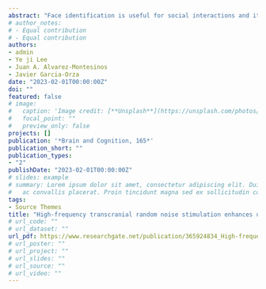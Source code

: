 ```yaml
---
abstract: "Face identification is useful for social interactions and its impairment can lead to severe social and mental problems. This ability is also remarkably important in applied settings, including eyewitness identification and ID verification. Several studies have demonstrated the potential of Transcranial Random Noise Stimulation (tRNS) to enhance different cognitive skills. However, research has produced inconclusive results about the effectiveness of tRNS to improve face identification. The present study aims to further explore the effect of tRNS on face identification using an unfamiliar face matching task. Observers firstly received either high-frequency bilateral tRNS or sham stimulation for 20 min. The stimulation targeted occipitotemporal areas, which have been previously involved in face processing. In a subsequent stage, observers were asked to perform an unfamiliar face matching task consisting of unaltered and pixelated face pictures. Compared to the sham stimulation group, the high-frequency tRNS group showed better unfamiliar face matching performance with both unaltered and pixelated faces. Our results show that a single high-frequency tRNS session might suffice to improve face identification abilities. These results have important consequences for the treatment of face recognition disorders, and potential applications in those scenarios whereby the identification of faces is primordial."
# author_notes:
# - Equal contribution
# - Equal contribution
authors:
- admin
- Ye ji Lee
- Juan A. Alvarez-Montesinos
- Javier Garcia-Orza
date: "2023-02-01T00:00:00Z"
doi: ""
featured: false
# image:
#   caption: 'Image credit: [**Unsplash**](https://unsplash.com/photos/jdD8gXaTZsc)'
#   focal_point: ""
#   preview_only: false
projects: []
publication: '*Brain and Cognition, 165*'
publication_short: ""
publication_types:
- "2"
publishDate: "2023-02-01T00:00:00Z"
# slides: example
# summary: Lorem ipsum dolor sit amet, consectetur adipiscing elit. Duis posuere tellus
#   ac convallis placerat. Proin tincidunt magna sed ex sollicitudin condimentum.
tags:
- Source Themes
title: "High-frequency transcranial random noise stimulation enhances unfamiliar face matching of high resolution and pixelated faces"
# url_code: ""
# url_dataset: ""
url_pdf: https://www.researchgate.net/publication/365924834_High-frequency_transcranial_random_noise_stimulation_enhances_unfamiliar_face_matching_of_high_resolution_and_pixelated_faces
# url_poster: ""
# url_project: ""
# url_slides: ""
# url_source: ""
# url_video: ""
---
```


